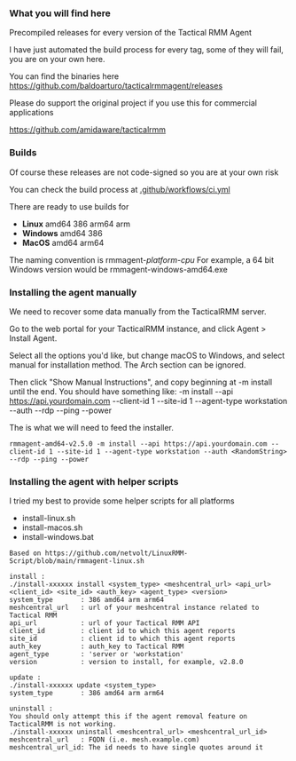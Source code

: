 ### What you will find here
Precompiled releases for every version of the Tactical RMM Agent

I have just automated the build process for every tag, some of they will fail, you are on your own here.

You can find the binaries here
https://github.com/baldoarturo/tacticalrmmagent/releases

Please do support the original project if you use this for commercial applications

https://github.com/amidaware/tacticalrmm

### Builds

Of course these releases are not code-signed so you are at your own risk

You can check the build process at [.github/workflows/ci.yml](.github/workflows/ci.yml)

There are ready to use builds for 
- __Linux__ amd64 386 arm64 arm
- __Windows__ amd64 386
- __MacOS__ amd64 arm64

The naming convention is rmmagent-_platform_-_cpu_
For example, a 64 bit Windows version would be rmmagent-windows-amd64.exe

### Installing the agent manually
We need to recover some data manually from the TacticalRMM server.

Go to the web portal for your TacticalRMM instance, and click Agent > Install Agent.

Select all the options you'd like, but change macOS to Windows, and select manual for installation method. The Arch section can be ignored.

Then click "Show Manual Instructions", and copy beginning at -m install until the end. You should have something like: -m install --api https://api.yourdomain.com --client-id 1 --site-id 1 --agent-type workstation --auth <RandomString> --rdp --ping --power

The <RandomString> is what we will need to feed the installer.

`rmmagent-amd64-v2.5.0 -m install --api https://api.yourdomain.com --client-id 1 --site-id 1 --agent-type workstation --auth <RandomString> --rdp --ping --power`

### Installing the agent with helper scripts

I tried my best to provide some helper scripts for all platforms

- install-linux.sh
- install-macos.sh
- install-windows.bat


```
Based on https://github.com/netvolt/LinuxRMM-Script/blob/main/rmmagent-linux.sh

install :
./install-xxxxxx install <system_type> <meshcentral_url> <api_url> <client_id> <site_id> <auth_key> <agent_type> <version>
system_type       : 386 amd64 arm arm64
meshcentral_url   : url of your meshcentral instance related to Tactical RMM
api_url           : url of your Tactical RMM API
client_id         : client id to which this agent reports
site_id           : client id to which this agent reports
auth_key          : auth_key to Tactical RMM
agent_type        : 'server or 'workstation'
version           : version to install, for example, v2.8.0

update :
./install-xxxxxx update <system_type>
system_type       : 386 amd64 arm arm64

uninstall :
You should only attempt this if the agent removal feature on TacticalRMM is not working.
./install-xxxxxx uninstall <meshcentral_url> <meshcentral_url_id>
meshcentral_url   : FQDN (i.e. mesh.example.com)
meshcentral_url_id: The id needs to have single quotes around it
```
